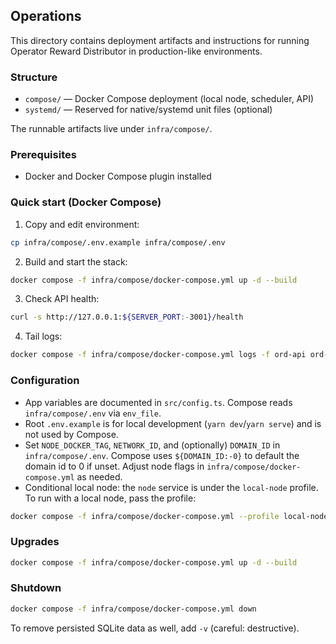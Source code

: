 ## Operations

This directory contains deployment artifacts and instructions for running Operator Reward Distributor in production-like environments.

### Structure

- `compose/` — Docker Compose deployment (local node, scheduler, API)
- `systemd/` — Reserved for native/systemd unit files (optional)

The runnable artifacts live under `infra/compose/`.

### Prerequisites

- Docker and Docker Compose plugin installed

### Quick start (Docker Compose)

1. Copy and edit environment:

```bash
cp infra/compose/.env.example infra/compose/.env
```

2. Build and start the stack:

```bash
docker compose -f infra/compose/docker-compose.yml up -d --build
```

3. Check API health:

```bash
curl -s http://127.0.0.1:${SERVER_PORT:-3001}/health
```

4. Tail logs:

```bash
docker compose -f infra/compose/docker-compose.yml logs -f ord-api ord-scheduler
```

### Configuration

- App variables are documented in `src/config.ts`. Compose reads `infra/compose/.env` via `env_file`.
- Root `.env.example` is for local development (`yarn dev`/`yarn serve`) and is not used by Compose.
- Set `NODE_DOCKER_TAG`, `NETWORK_ID`, and (optionally) `DOMAIN_ID` in `infra/compose/.env`. Compose uses `${DOMAIN_ID:-0}` to default the domain id to 0 if unset. Adjust node flags in `infra/compose/docker-compose.yml` as needed.
- Conditional local node: the `node` service is under the `local-node` profile. To run with a local node, pass the profile:

```bash
docker compose -f infra/compose/docker-compose.yml --profile local-node up -d --build
```

### Upgrades

```bash
docker compose -f infra/compose/docker-compose.yml up -d --build
```

### Shutdown

```bash
docker compose -f infra/compose/docker-compose.yml down
```

To remove persisted SQLite data as well, add `-v` (careful: destructive).
